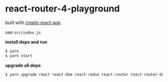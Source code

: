 # react-router-4-playground

built with [create-react-app](https://github.com/facebookincubator/create-react-app)

see `src/index.js`

**install deps and run**

```sh
$ yarn
$ yarn start
```

**upgrade all deps**
```sh
$ yarn upgrade react react-dom react-redux react-router react-router-dom react-router-redux redux react-scripts
```